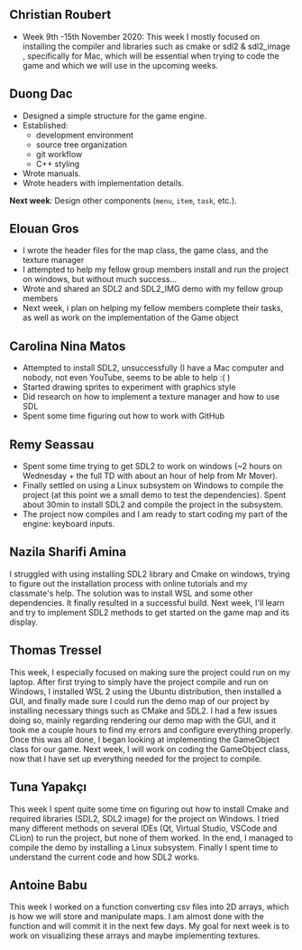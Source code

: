 ## Christian Roubert

- Week 9th -15th November 2020: This week I mostly focused on installing the compiler and libraries such as cmake or sdl2 & sdl2_image , specifically for Mac, which will be essential when trying to code the game and which we will use in the upcoming weeks.

## Duong Dac

- Designed a simple structure for the game engine.
- Established:
  - development environment
  - source tree organization
  - git workflow
  - C++ styling
- Wrote manuals.
- Wrote headers with implementation details.

**Next week**: Design other components (`menu`, `item`, `task`, etc.).

## Elouan Gros

- I wrote the header files for the map class, the game class, and the texture manager
- I attempted to help my fellow group members install and run the project on windows, but without much success...
- Wrote and shared an SDL2 and SDL2_IMG demo with my fellow group members
- Next week, i plan on helping my fellow members complete their tasks, as well as work on the implementation of the Game object

## Carolina Nina Matos
- Attempted to install SDL2, unsuccessfully (I have a Mac computer and nobody, not even YouTube, seems to be able to help :( )
- Started drawing sprites to experiment with graphics style
- Did research on how to implement a texture manager and how to use SDL
- Spent some time figuring out how to work with GitHub

## Remy Seassau

- Spent some time trying to get SDL2 to work on windows (~2 hours on Wednesday + the full TD with about an hour of help from Mr Mover).
- Finally settled on using a Linux subsystem on Windows to compile the project (at this point we a small demo to test the dependencies). Spent about 30min to install SDL2 and compile the project in the subsystem.
- The project now compiles and I am ready to start coding my part of the engine: keyboard inputs.

## Nazila Sharifi Amina
I struggled with using installing SDL2 library and Cmake on windows, trying to figure out the installation process with online tutorials and my classmate's help. The solution was to install WSL and some other dependencies. It finally resulted in a successful build. Next week, I'll learn and try to implement SDL2 methods to get started on the game map and its display.

## Thomas Tressel

This week, I especially focused on making sure the project could run on my laptop. After first trying to simply have the project compile and run on Windows, I installed WSL 2 using the Ubuntu distribution, then installed a GUI, and finally made sure I could run the demo map of our project by installing necessary things such as CMake and SDL2. I had a few issues doing so, mainly regarding rendering our demo map with the GUI, and it took me a couple hours to find my errors and configure everything properly. Once this was all done, I began looking at implementing the GameObject class for our game. Next week, I will work on coding the GameObject class, now that I have set up everything needed for the project to compile.

## Tuna Yapakçı

This week I spent quite some time on figuring out how to install Cmake and required libraries (SDL2, SDL2 image) for the project on Windows. I tried many different methods on several IDEs (Qt, Virtual Studio, VSCode and CLion) to run the project, but none of them worked. In the end, I managed to compile the demo by installing a Linux subsystem. Finally I spent time to understand the current code and how SDL2 works.

## Antoine Babu

This week I worked on a function converting csv files into 2D arrays, which is how we will store and manipulate maps.
I am almost done with the function and will commit it in the next few days. My goal for next week is to work on visualizing these arrays and maybe implementing textures.
